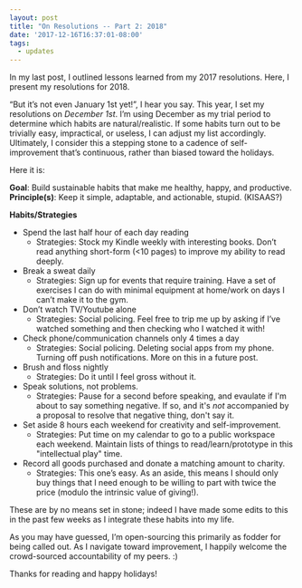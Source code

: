 ```yaml
---
layout: post
title: "On Resolutions -- Part 2: 2018"
date: '2017-12-16T16:37:01-08:00'
tags:
  - updates
---
```


<!--[](){:target=_"blank"}-->

In my last post, I outlined lessons learned from my 2017 resolutions. Here, I present my resolutions for 2018.

“But it’s not even January 1st yet!”, I hear you say. This year, I set my resolutions on *December 1st*. I’m using December as my trial period to determine which habits are natural/realistic. If some habits turn out to be trivially easy, impractical, or useless, I can adjust my list accordingly. Ultimately, I consider this a stepping stone to a cadence of self-improvement that’s continuous, rather than biased toward the holidays.

Here it is:

<!--more-->

**Goal**: Build sustainable habits that make me healthy, happy, and productive.
**Principle(s)**: Keep it simple, adaptable, and actionable, stupid. (KISAAS?)

**Habits/Strategies**
* Spend the last half hour of each day reading
    * Strategies: Stock my Kindle weekly with interesting books. Don’t read anything short-form (<10 pages) to improve my ability to read deeply.
* Break a sweat daily
    * Strategies: Sign up for events that require training. Have a set of exercises I can do with minimal equipment at home/work on days I can’t make it to the gym.
* Don’t watch TV/Youtube alone
    * Strategies: Social policing. Feel free to trip me up by asking if I’ve watched something and then checking who I watched it with!
* Check phone/communication channels only 4 times a day
    * Strategies: Social policing. Deleting social apps from my phone. Turning off push notifications. More on this in a future post.
* Brush and floss nightly
    * Strategies: Do it until I feel gross without it.
* Speak solutions, not problems.
    * Strategies: Pause for a second before speaking, and evaulate if I'm about to say something negative. If so, and it's *not* accompanied by a proposal to resolve that negative thing, don't say it.
* Set aside 8 hours each weekend for creativity and self-improvement.
    * Strategies: Put time on my calendar to go to a public workspace each weekend. Maintain lists of things to read/learn/prototype in this "intellectual play" time.
* Record all goods purchased and donate a matching amount to charity.
    * Strategies: This one’s easy. As an aside, this means I should only buy things that I need enough to be willing to part with twice the price (modulo the intrinsic value of giving!).

These are by no means set in stone; indeed I have made some edits to this in the past few weeks as I integrate these habits into my life. 

As you may have guessed, I’m open-sourcing this primarily as fodder for being called out. As I navigate toward improvement, I happily welcome the crowd-sourced accountability of my peers. :) 

Thanks for reading and happy holidays!
